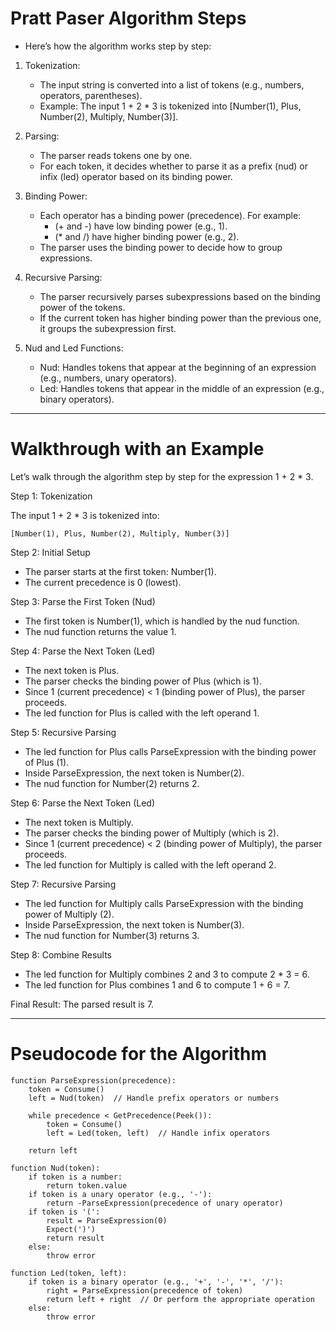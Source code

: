 # Pratt Paser Algorithm Steps
- Here’s how the algorithm works step by step:

1. Tokenization:
   - The input string is converted into a list of tokens (e.g., numbers, operators, parentheses).
   - Example: The input 1 + 2 * 3 is tokenized into [Number(1), Plus, Number(2), Multiply, Number(3)].

2. Parsing:

   - The parser reads tokens one by one.
   - For each token, it decides whether to parse it as a prefix (nud) or infix (led) operator based on its binding power.

3. Binding Power:
   - Each operator has a binding power (precedence). For example:
      - (+ and -) have low binding power (e.g., 1).
      - (* and /) have higher binding power (e.g., 2).
   - The parser uses the binding power to decide how to group expressions.

4. Recursive Parsing:
   - The parser recursively parses subexpressions based on the binding power of the tokens.
   - If the current token has higher binding power than the previous one, it groups the subexpression first.

5. Nud and Led Functions:
   - Nud: Handles tokens that appear at the beginning of an expression (e.g., numbers, unary operators).
   - Led: Handles tokens that appear in the middle of an expression (e.g., binary operators).

---
# Walkthrough with an Example

Let’s walk through the algorithm step by step for the expression 1 + 2 * 3.

Step 1: Tokenization

The input 1 + 2 * 3 is tokenized into:
```
[Number(1), Plus, Number(2), Multiply, Number(3)]
```
Step 2: Initial Setup
 - The parser starts at the first token: Number(1).
 - The current precedence is 0 (lowest).

Step 3: Parse the First Token (Nud)
 - The first token is Number(1), which is handled by the nud function.
 - The nud function returns the value 1.

Step 4: Parse the Next Token (Led)
 - The next token is Plus.
 - The parser checks the binding power of Plus (which is 1).
 - Since 1 (current precedence) < 1 (binding power of Plus), the parser proceeds.
- The led function for Plus is called with the left operand 1.

Step 5: Recursive Parsing
- The led function for Plus calls ParseExpression with the binding power of Plus (1).
- Inside ParseExpression, the next token is Number(2).
- The nud function for Number(2) returns 2.

Step 6: Parse the Next Token (Led)
 - The next token is Multiply.
 - The parser checks the binding power of Multiply (which is 2).
 - Since 1 (current precedence) < 2 (binding power of Multiply), the parser proceeds.
 - The led function for Multiply is called with the left operand 2.

Step 7: Recursive Parsing
 - The led function for Multiply calls ParseExpression with the binding power of Multiply (2).
 - Inside ParseExpression, the next token is Number(3).
 - The nud function for Number(3) returns 3.

Step 8: Combine Results
 - The led function for Multiply combines 2 and 3 to compute 2 * 3 = 6.
 - The led function for Plus combines 1 and 6 to compute 1 + 6 = 7.

Final Result:
   The parsed result is 7.

---

# Pseudocode for the Algorithm

```
function ParseExpression(precedence):
    token = Consume()
    left = Nud(token)  // Handle prefix operators or numbers

    while precedence < GetPrecedence(Peek()):
        token = Consume()
        left = Led(token, left)  // Handle infix operators

    return left

function Nud(token):
    if token is a number:
        return token.value
    if token is a unary operator (e.g., '-'):
        return -ParseExpression(precedence of unary operator)
    if token is '(':
        result = ParseExpression(0)
        Expect(')')
        return result
    else:
        throw error

function Led(token, left):
    if token is a binary operator (e.g., '+', '-', '*', '/'):
        right = ParseExpression(precedence of token)
        return left + right  // Or perform the appropriate operation
    else:
        throw error
```


